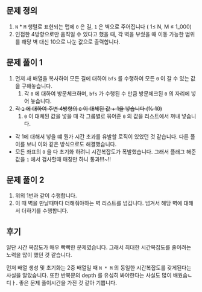 ## 문제 정의

1. `N` * `M` 행렬로 표현되는 맵에 `0` 은 길, `1` 은 벽으로 주어집니다 ( 1≤ N, M ≤ 1_000)
2. 인접한 4방향으로만 움직일 수 있다고 했을 때, 각 벽을 부쉈을 때 이동 가능한 범위를 해당 벽 대신 10으로 나눈 값으로 출력합니다.

## 문제 풀이 1

1. 먼저 새 배열을 복사하여 모든 길에 대하여 `bfs` 를 수행하여 모든 `0` 이 갈 수 있는 값을 구해놓습니다.
    1. 각 `0` 에 대하여 방문체크하며, `bfs` 가 수행된 수 만큼 방문체크된 `0` 의 자리에 넣어 놓습니다.
2. ~~각 `1` 에 대하여 주변 4방향의 `0` 이 대체된 값 + 1을 넣습니다 (% 10)~~
    1. `0` 이 대체된 값을 넣을 때 각 그룹별로 묶어준 `0` 의 값을 리스트에서 꺼내 넣습니다.
- 각 1에 대해서 넣을 떄 뭔가 시간 초과를 유발할 로직이 있었던 것 같습니다. 다른 풀이를 보니 이와 같은 방식으로도 해결했습니다.
- 모든 좌표의 `0` 을 다 초기화 하려니 시간복잡도가 폭발했습니다. 그래서 플래그 해준 값을 `1` 에서 검사할때 매칭만 하니 통과!!!~!!

## 문제 풀이 2

1. 위의 1번과 같이 수행합니다.
2. 이 때 벽을 만날때마다 더해줘야하는 벽 리스트를 넘깁니다. 넘겨서 해당 벽에 대해서 더하기를 수행합니다.

## 후기

일단 시간 복잡도가 매우 빡빡한 문제였습니다. 그래서 최대한 시간복잡도를 줄이려는 노력을 많이 했던 것 같습니다.

먼저 배열 생성 및 초기화는 2중 배열일 때 `N * M` 의 동일한 시간복잡도를 갖게된다는 사실을 알았습니다. 또한 반복문의 depth 를 유심히 봐야한다는 사실도 많이 배웠습ㄴ디ㅏ. 좋은 문제 풀이시간을 가진 것 같아 기쁩니다.